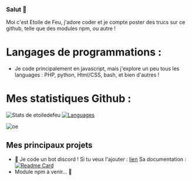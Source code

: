 ### Salut 👋


Moi c'est Etoile de Feu, j'adore coder et je compte poster des trucs sur ce github, telle que des modules npm, ou autre !




<h1>Langages de programmations :</h1>

+ Je code principalement en javascript, mais j'explore un peu tous les languages : PHP, python, Html/CSS, bash, et bien d'autres !

<h1>Mes statistiques Github :</h1>

![Stats de etoiledefeu](https://github-readme-stats.vercel.app/api?username=etoiledefeu&show_icons=true&theme=tokyonight)
[![Languages](https://github-readme-stats.vercel.app/api/top-langs/?username=etoiledefeu)](https://github.com)

![oe](https://komarev.com/ghpvc/?username=etoiledefeu&color=blue)

<h2> Mes principaux projets </h2>

+ 🤖 Je code un bot discord ! Si tu veux l'ajouter : [lien](https://top.gg/bot/988866995393024040)
Sa documentation : [![Readme Card](https://github-readme-stats.vercel.app/api/pin/?username=etoiledefeu&repo=sbot-docs)](https://github.com/etoiledefeu/sbot-docs)
+ Module npm à venir... 👀


